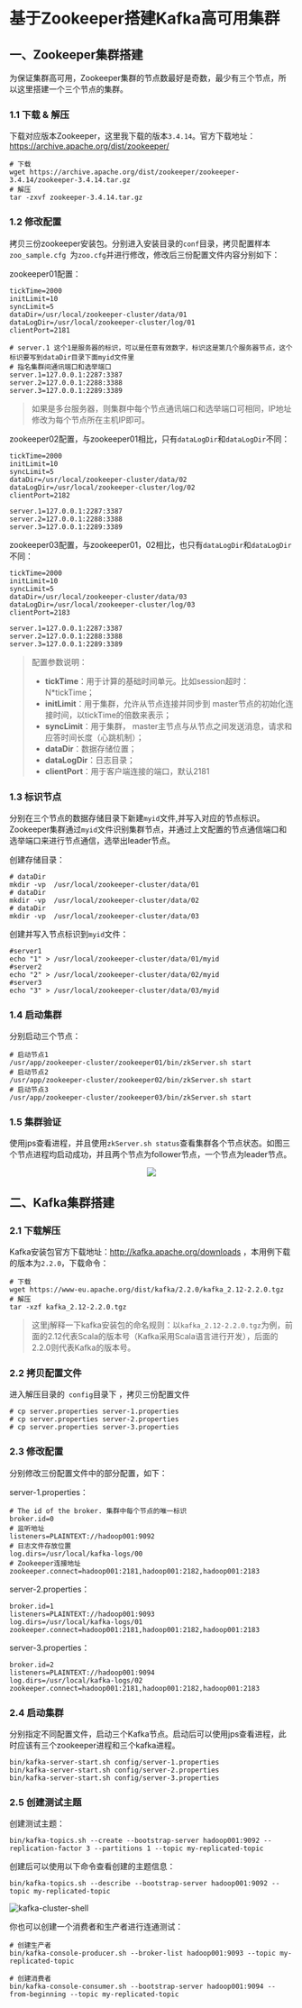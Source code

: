 # 基于Zookeeper搭建Kafka高可用集群

## 一、Zookeeper集群搭建

为保证集群高可用，Zookeeper集群的节点数最好是奇数，最少有三个节点，所以这里搭建一个三个节点的集群。

### 1.1 下载 & 解压

下载对应版本Zookeeper，这里我下载的版本`3.4.14`。官方下载地址：https://archive.apache.org/dist/zookeeper/

```shell
# 下载
wget https://archive.apache.org/dist/zookeeper/zookeeper-3.4.14/zookeeper-3.4.14.tar.gz
# 解压
tar -zxvf zookeeper-3.4.14.tar.gz
```

### 1.2 修改配置

拷贝三份zookeeper安装包。分别进入安装目录的`conf`目录，拷贝配置样本`zoo_sample.cfg `为`zoo.cfg`并进行修改，修改后三份配置文件内容分别如下：

zookeeper01配置：

```shell
tickTime=2000
initLimit=10
syncLimit=5
dataDir=/usr/local/zookeeper-cluster/data/01
dataLogDir=/usr/local/zookeeper-cluster/log/01
clientPort=2181

# server.1 这个1是服务器的标识，可以是任意有效数字，标识这是第几个服务器节点，这个标识要写到dataDir目录下面myid文件里
# 指名集群间通讯端口和选举端口
server.1=127.0.0.1:2287:3387
server.2=127.0.0.1:2288:3388
server.3=127.0.0.1:2289:3389
```

> 如果是多台服务器，则集群中每个节点通讯端口和选举端口可相同，IP地址修改为每个节点所在主机IP即可。

zookeeper02配置，与zookeeper01相比，只有`dataLogDir`和`dataLogDir`不同：

```shell
tickTime=2000
initLimit=10
syncLimit=5
dataDir=/usr/local/zookeeper-cluster/data/02
dataLogDir=/usr/local/zookeeper-cluster/log/02
clientPort=2182

server.1=127.0.0.1:2287:3387
server.2=127.0.0.1:2288:3388
server.3=127.0.0.1:2289:3389
```

zookeeper03配置，与zookeeper01，02相比，也只有`dataLogDir`和`dataLogDir`不同：

```shell
tickTime=2000
initLimit=10
syncLimit=5
dataDir=/usr/local/zookeeper-cluster/data/03
dataLogDir=/usr/local/zookeeper-cluster/log/03
clientPort=2183

server.1=127.0.0.1:2287:3387
server.2=127.0.0.1:2288:3388
server.3=127.0.0.1:2289:3389
```

> 配置参数说明：
>
> - **tickTime**：用于计算的基础时间单元。比如session超时：N*tickTime；
> - **initLimit**：用于集群，允许从节点连接并同步到 master节点的初始化连接时间，以tickTime的倍数来表示；
> - **syncLimit**：用于集群， master主节点与从节点之间发送消息，请求和应答时间长度（心跳机制）；
> - **dataDir**：数据存储位置；
> - **dataLogDir**：日志目录；
> - **clientPort**：用于客户端连接的端口，默认2181



### 1.3 标识节点

分别在三个节点的数据存储目录下新建`myid`文件,并写入对应的节点标识。Zookeeper集群通过`myid`文件识别集群节点，并通过上文配置的节点通信端口和选举端口来进行节点通信，选举出leader节点。

创建存储目录：

```shell
# dataDir
mkdir -vp  /usr/local/zookeeper-cluster/data/01
# dataDir
mkdir -vp  /usr/local/zookeeper-cluster/data/02
# dataDir
mkdir -vp  /usr/local/zookeeper-cluster/data/03
```

创建并写入节点标识到`myid`文件：

```shell
#server1
echo "1" > /usr/local/zookeeper-cluster/data/01/myid
#server2
echo "2" > /usr/local/zookeeper-cluster/data/02/myid
#server3
echo "3" > /usr/local/zookeeper-cluster/data/03/myid
```

### 1.4 启动集群

分别启动三个节点：

```shell
# 启动节点1
/usr/app/zookeeper-cluster/zookeeper01/bin/zkServer.sh start
# 启动节点2
/usr/app/zookeeper-cluster/zookeeper02/bin/zkServer.sh start
# 启动节点3
/usr/app/zookeeper-cluster/zookeeper03/bin/zkServer.sh start
```

### 1.5 集群验证

使用jps查看进程，并且使用`zkServer.sh status`查看集群各个节点状态。如图三个节点进程均启动成功，并且两个节点为follower节点，一个节点为leader节点。

<div align="center"> <img  src="https://github.com/heibaiying/BigData-Notes/blob/master/pictures/zookeeper-cluster.png"/> </div>



## 二、Kafka集群搭建

### 2.1 下载解压

Kafka安装包官方下载地址：http://kafka.apache.org/downloads ，本用例下载的版本为`2.2.0`，下载命令：

```shell
# 下载
wget https://www-eu.apache.org/dist/kafka/2.2.0/kafka_2.12-2.2.0.tgz
# 解压
tar -xzf kafka_2.12-2.2.0.tgz
```

>这里j解释一下kafka安装包的命名规则：以`kafka_2.12-2.2.0.tgz`为例，前面的2.12代表Scala的版本号（Kafka采用Scala语言进行开发），后面的2.2.0则代表Kafka的版本号。

### 2.2 拷贝配置文件

进入解压目录的` config`目录下 ，拷贝三份配置文件

```shell
# cp server.properties server-1.properties
# cp server.properties server-2.properties
# cp server.properties server-3.properties
```

### 2.3 修改配置

分别修改三份配置文件中的部分配置，如下：

server-1.properties：

```properties
# The id of the broker. 集群中每个节点的唯一标识
broker.id=0
# 监听地址
listeners=PLAINTEXT://hadoop001:9092
# 日志文件存放位置 
log.dirs=/usr/local/kafka-logs/00
# Zookeeper连接地址
zookeeper.connect=hadoop001:2181,hadoop001:2182,hadoop001:2183
```

server-2.properties：

```properties
broker.id=1
listeners=PLAINTEXT://hadoop001:9093
log.dirs=/usr/local/kafka-logs/01
zookeeper.connect=hadoop001:2181,hadoop001:2182,hadoop001:2183
```

server-3.properties：

```properties
broker.id=2
listeners=PLAINTEXT://hadoop001:9094
log.dirs=/usr/local/kafka-logs/02
zookeeper.connect=hadoop001:2181,hadoop001:2182,hadoop001:2183
```

### 2.4 启动集群

分别指定不同配置文件，启动三个Kafka节点。启动后可以使用jps查看进程，此时应该有三个zookeeper进程和三个kafka进程。

```shell
bin/kafka-server-start.sh config/server-1.properties
bin/kafka-server-start.sh config/server-2.properties
bin/kafka-server-start.sh config/server-3.properties
```

### 2.5 创建测试主题

创建测试主题：

```shell
bin/kafka-topics.sh --create --bootstrap-server hadoop001:9092 --replication-factor 3 --partitions 1 --topic my-replicated-topic
```

创建后可以使用以下命令查看创建的主题信息：

```shell
bin/kafka-topics.sh --describe --bootstrap-server hadoop001:9092 --topic my-replicated-topic
```

![kafka-cluster-shell](D:\BigData-Notes\pictures\kafka-cluster-shell.png)

你也可以创建一个消费者和生产者进行连通测试：

```shell
# 创建生产者
bin/kafka-console-producer.sh --broker-list hadoop001:9093 --topic my-replicated-topic
```

```shell
# 创建消费者
bin/kafka-console-consumer.sh --bootstrap-server hadoop001:9094 --from-beginning --topic my-replicated-topic
```

